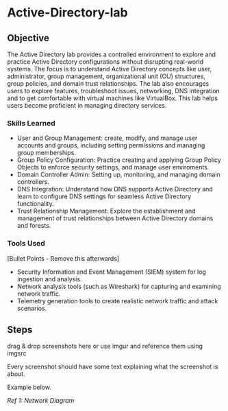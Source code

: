 # Active-Directory-lab

## Objective

The Active Directory lab provides a controlled environment to explore and practice Active Directory configurations without disrupting real-world systems.  The focus is to understand Active Directory concepts like user, administrator, group management, organizational unit (OU) structures, group policies, and domain trust relationships. The lab also encourages users to explore features, troubleshoot issues, networking, DNS integration and to get comfortable with virtual machines like VirtualBox. This lab helps users become proficient in managing directory services.

### Skills Learned

- User and Group Management: create, modify, and manage user accounts and groups, including setting permissions and managing group memberships. 
- Group Policy Configuration: Practice creating and applying Group Policy Objects to enforce security settings, and manage user enviroments. 
- Domain Controller Admin: Setting up, monitoring, and managing domain controllers.
- DNS Integration: Understand how DNS supports Active Directory and learn to configure DNS settings for seamless Active Directory functionality.
- Trust Relationship Management: Explore the establishment and management of trust relationships between Active Directory domains and forests.

### Tools Used
[Bullet Points - Remove this afterwards]

- Security Information and Event Management (SIEM) system for log ingestion and analysis.
- Network analysis tools (such as Wireshark) for capturing and examining network traffic.
- Telemetry generation tools to create realistic network traffic and attack scenarios.

## Steps
drag & drop screenshots here or use imgur and reference them using imgsrc

Every screenshot should have some text explaining what the screenshot is about.

Example below.

*Ref 1: Network Diagram*
